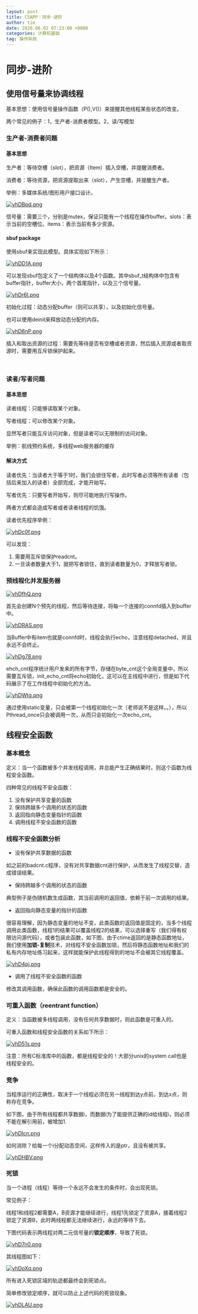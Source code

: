 ```yaml
---
layout: post
title: CSAPP：同步-进阶
author: tie
date: 2020.06.02 07:23:00 +0800
categories: 计算机基础
tag: 操作系统
---
```

# 同步-进阶

## 使用信号量来协调线程

基本思想：使用信号量操作函数（P(),V()）来提醒其他线程某些状态的改变。

两个常见的例子：1，生产者-消费者模型。2，读/写模型

### 生产者-消费者问题

#### 基本思想

生产者：等待空槽（slot），把资源（Item）插入空槽，并提醒消费者。

消费者：等待资源，把资源提取出来（slot），产生空槽，并提醒生产者。

举例：多媒体系统/图形用户接口设计。

[![yhDBpd.png](https://s3.ax1x.com/2021/02/19/yhDBpd.png)](https://imgchr.com/i/yhDBpd)

信号量：需要三个，分别是mutex，保证只能有一个线程在操作buffer。slots：表示当前的空槽位。items：表示当前有多少资源。

#### sbuf package

使用sbuf来实现此模型。具体实现如下所示：

[![yhDD1A.png](https://s3.ax1x.com/2021/02/19/yhDD1A.png)](https://imgchr.com/i/yhDD1A)

可以发现sbuf包定义了一个结构体以及4个函数。其中sbuf_t结构体中包含有buffer指针，buffer大小，两个首尾指针，以及三个信号量。

[![yhDr6I.png](https://s3.ax1x.com/2021/02/19/yhDr6I.png)](https://imgchr.com/i/yhDr6I)

初始化过程：动态分配buffer（则可以共享），以及初始化信号量。

也可以使用deinit来释放动态分配的内存。

[![yhD6nP.png](https://s3.ax1x.com/2021/02/19/yhD6nP.png)](https://imgchr.com/i/yhD6nP)

插入和取出资源的过程：需要先等待是否有空槽或者资源，然后插入资源或者取资源时，需要用互斥锁保护起来。

​	

### 读者/写者问题

#### 基本思想

读者线程：只能够读取某个对象。

写者线程：可以修改某个对象。

显然写者只能互斥访问对象，但是读者可以无限制的访问对象。

举例：航线预约系统，多线程web服务器的缓存

#### 解决方式

读者优先：当读者大于等于1时，我们会锁住写者，此时写者必须等所有读者（包括后来加入的读者）全部完成，才能开始写。

写者优先：只要写者开始写，则尽可能地执行写操作。

两者方式都会造成写者或者读者线程的饥饿。

读者优先程序举例：

[![yhDc0f.png](https://s3.ax1x.com/2021/02/19/yhDc0f.png)](https://imgchr.com/i/yhDc0f)

可以发现：

1. 需要用互斥锁保护readcnt。
2. 一旦读者数量大于1，就把写者锁住，直到读者数量为0，才释放写者锁。

### 预线程化并发服务器

[![yhDfhQ.png](https://s3.ax1x.com/2021/02/19/yhDfhQ.png)](https://imgchr.com/i/yhDfhQ)

首先会创建N个预先的线程，然后等待连接，将每一个连接的connfd插入到buffer中。

[![yhDRAS.png](https://s3.ax1x.com/2021/02/19/yhDRAS.png)](https://imgchr.com/i/yhDRAS)

当Buffer中有item也就是connfd时，线程会执行echo，注意线程detached，并且永远不会终止。

[![yhDg78.png](https://s3.ax1x.com/2021/02/19/yhDg78.png)](https://imgchr.com/i/yhDg78)

ehch_cnt程序统计用户发来的所有字节，存储在byte_cnt这个全局变量中，所以需要互斥锁，init_echo_cnt将echo初始化，这可以在主线程中进行，但是如下代码展示了在工作线程中初始化的方法。

[![yhDWtg.png](https://s3.ax1x.com/2021/02/19/yhDWtg.png)](https://imgchr.com/i/yhDWtg)

通过使用static变量，只会被第一个线程初始化一次（老师说不是这样。。），所以Pthread_once只会被调用一次，从而只会初始化一次echo_cnt。



## 线程安全函数

### 基本概念

定义：当一个函数被多个并发线程调用，并总能产生正确结果时，则这个函数为线程安全函数。

四种常见的线程不安全函数：

1. 没有保护共享变量的函数
2. 保持跨越多个调用的状态的函数
3. 返回指向静态变量指针的函数
4. 调用线程不安全函数的函数

### 线程不安全函数分析

* 没有保护共享数据的函数

如之前的badcnt.c程序，没有对共享数据cnt进行保护，从而发生了线程交替，造成错误结果。

* 保持跨越多个调用的状态的函数

典型例子是伪随机数生成函数，其当前调用的返回值，依赖于前一次调用的结果。

* 返回指向静态变量的指针的函数

很容易理解，因为静态变量的地址不变，此类函数的返回值是固定的，当多个线程调用此类函数，线程1的结果可以覆盖线程2的结果，可以选择重写（我们得有权限访问源代码），或者包装此函数，如下图，由于ctime返回的是静态函数地址，我们使用**加锁-复制**技术，对线程不安全函数加锁，然后将静态函数地址和我们的私有内存地址练习起来，这样就能保护此线程得到的地址不会被其它线程覆盖。

[![yhD4pj.png](https://s3.ax1x.com/2021/02/19/yhD4pj.png)](https://imgchr.com/i/yhD4pj)

* 调用了线程不安全函数的函数

修改其调用函数，确保此函数的调用函数都是安全的。

### 可重入函数（reentrant function）

定义：当函数被多线程调用，没有任何共享数据时，则此函数是可重入的。

可重入函数和线程安全函数的关系如下所示：

[![yhD51s.png](https://s3.ax1x.com/2021/02/19/yhD51s.png)](https://imgchr.com/i/yhD51s)

注意：所有C标准库中的函数，都是线程安全的！大部分unix的system call也是线程安全的。

### 竞争

当程序运行的正确性，取决于一个线程必须在另一线程到达y点前，到达x点，则称存在竞争。

如下图，由于所有线程都共享数据i，而数据i为了能提供正确的id给线程i，则必须不能在解引用前，被增加1.

[![yhDIcn.png](https://s3.ax1x.com/2021/02/19/yhDIcn.png)](https://imgchr.com/i/yhDIcn)

如何消除？给每一个i分配动态空间，这样传入的是ptr，且没有被共享。

[![yhDHBV.png](https://s3.ax1x.com/2021/02/19/yhDHBV.png)](https://imgchr.com/i/yhDHBV)

### 死锁

当一个进程（线程）等待一个永远不会发生的条件时，会出现死锁。

常见例子：

线程1和线程2都需要A，B资源才能继续进行，线程1先锁定了资源A，接着线程2锁定了资源B，此时两线程都无法继续进行，永远的等待下去。

下图代码表示两线程对两二元信号量的**锁定顺序**，导致了死锁。

[![yhD7n0.png](https://s3.ax1x.com/2021/02/19/yhD7n0.png)](https://imgchr.com/i/yhD7n0)

其线程图如下：

[![yhDoXq.png](https://s3.ax1x.com/2021/02/19/yhDoXq.png)](https://imgchr.com/i/yhDoXq)

所有进入死锁区域的轨迹都最终会到死锁点。

简单修改锁定顺序，就可以防止上述代码的死锁现象。

[![yhDLAU.png](https://s3.ax1x.com/2021/02/19/yhDLAU.png)](https://imgchr.com/i/yhDLAU)
